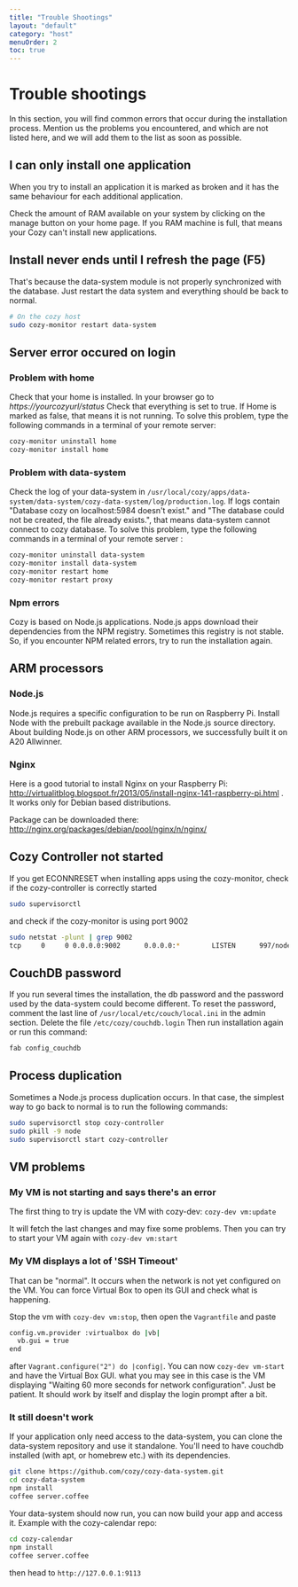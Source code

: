 ```yaml
---
title: "Trouble Shootings"
layout: "default"
category: "host"
menuOrder: 2
toc: true
---
```


# Trouble shootings

In this section, you will find common errors that occur during the
installation process.
Mention us the problems you encountered, and which are not listed here, and we will add them to the list as soon as possible.

## I can only install one application

When you try to install an application it is marked as broken and it has the same behaviour for each additional application.

Check the amount of RAM available on your system by clicking on the manage button on your home page. If you RAM machine is full, that means your Cozy can't install new applications.

## Install never ends until I refresh the page (F5)

That's because the data-system module is not properly synchronized with the database. Just restart the data system and everything should be back to normal.

```bash
# On the cozy host
sudo cozy-monitor restart data-system
```

## Server error occured on login

### Problem with home

Check that your home is installed. In your browser go to _https://yourcozyurl/status_
Check that everything is set to true. If Home is marked as false, that means it is not running. To solve this problem, type the following commands in a terminal of your remote server:

```bash
cozy-monitor uninstall home
cozy-monitor install home
```

### Problem with data-system

Check the log of your data-system in `/usr/local/cozy/apps/data-system/data-system/cozy-data-system/log/production.log`.
If logs contain "Database cozy on localhost:5984 doesn't exist." and "The database could not be created, the file already exists.", that means data-system cannot connect to cozy database. To solve this problem, type the following commands in a terminal of your remote server :

```bash
cozy-monitor uninstall data-system
cozy-monitor install data-system
cozy-monitor restart home
cozy-monitor restart proxy
```

### Npm errors

Cozy is based on Node.js applications. Node.js apps download their dependencies from the NPM registry. Sometimes this registry is not stable. So, if you encounter NPM related errors, try to run the installation again.

## ARM processors

### Node.js

Node.js requires a specific configuration to be run on Raspberry Pi. Install
Node with the prebuilt package available in the Node.js source directory. About
building Node.js on other ARM processors, we successfully built it on A20
Allwinner.

### Nginx

Here is a good tutorial to install Nginx on your Raspberry Pi:
http://virtualitblog.blogspot.fr/2013/05/install-nginx-141-raspberry-pi.html .
It works only for Debian based distributions.

Package can be downloaded there: http://nginx.org/packages/debian/pool/nginx/n/nginx/

## Cozy Controller not started

If you get ECONNRESET when installing apps using the cozy-monitor, check if the cozy-controller is correctly started

```bash
sudo supervisorctl
```

and check if the cozy-monitor is using port 9002

```bash
sudo netstat -plunt | grep 9002
tcp     0     0 0.0.0.0:9002      0.0.0.0:*        LISTEN      997/node
```


## CouchDB password

If you run several times the installation, the db password and the password used
by the data-system could become different. To reset the password, comment the
last line of `/usr/local/etc/couch/local.ini` in the admin section. Delete the
file `/etc/cozy/couchdb.login` Then run installation again or run this command:

```bash
fab config_couchdb
```

## Process duplication

Sometimes a Node.js process duplication occurs. In that case, the simplest way
to go back to normal is to run the following commands:

```bash
sudo supervisorctl stop cozy-controller
sudo pkill -9 node
sudo supervisorctl start cozy-controller
```

## VM problems

### My VM is not starting and says there's an error

The first thing to try is update the VM with cozy-dev: `cozy-dev vm:update`

It will fetch the last changes and may fixe some problems. Then you can try to start your VM again with `cozy-dev vm:start`

### My VM displays a lot of 'SSH Timeout'

That can be "normal". It occurs when the network is not yet configured on the VM.
You can force Virtual Box to open its GUI and check what is happening.

Stop the vm with `cozy-dev vm:stop`, then open the `Vagrantfile` and paste

```bash
config.vm.provider :virtualbox do |vb|
  vb.gui = true
end
```

after `Vagrant.configure("2") do |config|`. You can now `cozy-dev vm-start` and have the Virtual Box GUI. what you may see in this case is the VM displaying "Waiting 60 more seconds for network configuration". Just be patient. It should work by itself and display the login prompt after a bit.

### It still doesn't work

If your application only need access to the data-system, you can clone the data-system repository and use it standalone.
You'll need to have couchdb installed (with apt, or homebrew etc.) with its dependencies.

```bash
git clone https://github.com/cozy/cozy-data-system.git
cd cozy-data-system
npm install
coffee server.coffee
```

Your data-system should now run, you can now build your app and access it. Example with the cozy-calendar repo:

```bash
cd cozy-calendar
npm install
coffee server.coffee
```
then head to `http://127.0.0.1:9113`

